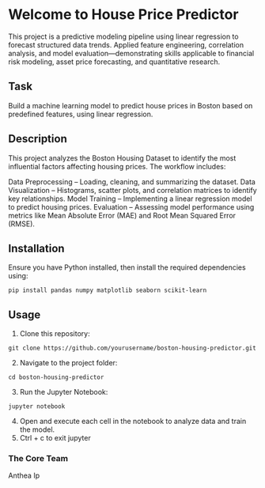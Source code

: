 # Welcome to House Price Predictor
This project is a predictive modeling pipeline using linear regression to forecast structured data trends. Applied feature engineering, correlation analysis, and model evaluation—demonstrating skills applicable to financial risk modeling, asset price forecasting, and quantitative research.

## Task
Build a machine learning model to predict house prices in Boston based on predefined features, using linear regression.

## Description
This project analyzes the Boston Housing Dataset to identify the most influential factors affecting housing prices. The workflow includes:

Data Preprocessing – Loading, cleaning, and summarizing the dataset.
Data Visualization – Histograms, scatter plots, and correlation matrices to identify key relationships.
Model Training – Implementing a linear regression model to predict housing prices.
Evaluation – Assessing model performance using metrics like Mean Absolute Error (MAE) and Root Mean Squared Error (RMSE).

## Installation
Ensure you have Python installed, then install the required dependencies using:
```
pip install pandas numpy matplotlib seaborn scikit-learn
```

## Usage
1. Clone this repository:
```
git clone https://github.com/yourusername/boston-housing-predictor.git
```

2. Navigate to the project folder:
```
cd boston-housing-predictor
```
3. Run the Jupyter Notebook:
```
jupyter notebook
```
4. Open and execute each cell in the notebook to analyze data and train the model.
5. Ctrl + c to exit jupyter

### The Core Team
Anthea Ip


